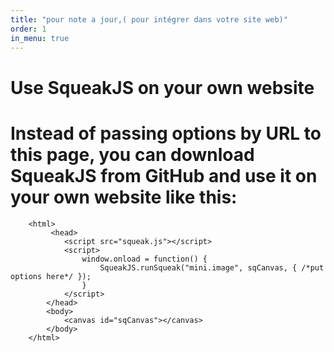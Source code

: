 ```yaml
---
title: "pour note a jour,( pour intégrer dans votre site web)"
order: 1
in_menu: true
---
```

<html>
<head>

# Use SqueakJS on your own website
# Instead of passing options by URL to this page, you can download SqueakJS from GitHub and use it on your own website like this:

        <html>
             <head>
                <script src="squeak.js"></script>
                <script>
                    window.onload = function() {
                        SqueakJS.runSqueak("mini.image", sqCanvas, { /*put options here*/ });
                    }
                </script>
            </head>
            <body>
                <canvas id="sqCanvas"></canvas>
            </body>
        </html> 
